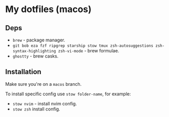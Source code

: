 # My dotfiles (macos)

## Deps
- `brew` - package manager.
- `git bob eza fzf ripgrep starship stow tmux zsh-autosuggestions zsh-syntax-highlighting zsh-vi-mode` - brew formulae.
- `ghostty` - brew casks.

## Installation

Make sure you're on a `macos` branch.

To install specific config use `stow folder-name`, for example:

- `stow nvim` - install nvim config.
- `stow zsh` install config.

